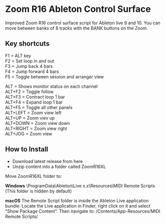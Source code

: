 # Zoom R16 Ableton Control Surface
Improved Zoom R16 control surface script for Ableton live 9 and 10. You can move between banks of 8 tracks with the BANK buttons on the Zoom.

## Key shortcuts
<p>
F1 = ALT key<br/>
F2 = Set loop in and out<br/>
F3 = Jump back 4 bars<br/>
F4 = Jump forward 4 bars<br/>
F5 = Toggle between session and arranger view
</p>
<p>
ALT = Shows monitor status on each channel<br/>
ALT+F2 = Toggle follow<br/>
ALT+F3 = Contract loop 1 bar<br/>
ALT+F4 = Expand loop 1 bar<br/>
ALT+F5 = Toggle all other panels<br/>
ALT+LEFT = Zoom view left<br/>
ALT+UP = Zoom viev up<br/>
ALT+DOWN = Zoom view down<br/>
ALT+RIGHT = Zoom view right<br/>
ALT+JOG = Zoom view
</p>

## How to Install
* Download latest release from here
* Unzip content into a folder called ZoomR16XL

Move ZoomR16XL folder to:

<b>Windows</b>
\ProgramData\Ableton\Live x.x\Resources\MIDI Remote Scripts\
(This folder is hidden by default)

<b>macOS</b>
The Remote Script folder is inside the Ableton Live application bundle. Locate the Live application in Finder, right click on it and select "Show Package Content". Then navigate to: /Contents/App-Resources/MIDI Remote Scripts/